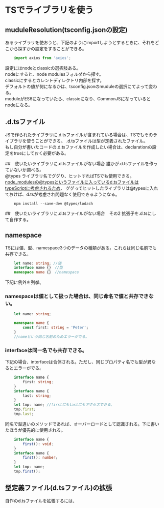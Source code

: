 # TSでライブラリを使う

## muduleResolution(tsconfig.jsonの設定) 
あるライブラリを使おうと、下記のようにimportしようとするときに、それをどこから探すかの設定をすることができる。

```TypeScript
    import axios from 'axios';
```

設定にはnodeとclassicの選択肢ある。<br>
nodeにすると、node modulesフォルダから探す。<br>
classicにするとカレントディレクトリ内部を探す。<br>
デフォルトの値が何になるかは、tsconfig.jsonのmuduleの選択にてよって変わる。<br>
moduleがES6になっていたら、classicになり、CommonJSになっているとnodeになる。

## .d.tsファイル
JSで作られたライブラリに.d.tsファイルが含まれている場合は、TSでもそのライブラリを使うことができる。
.d.tsファイルは型が定義されたファイル。<br>
もし自分が書いたコードの.d.tsファイルを作成したい場合は、declarationの設定をtrueにしておく必要がある。

##　使いたいライブラリに.d.tsファイルがない場合
誰かが.d.tsファイルを作っていないか調べる。<br>
@types ライブラリ名でググり、ヒットすればTSでも使用できる。
node_modulesの@typesというファイルに入っているd.tsファイルはtypeScriptに考慮されるため、
ググってヒットしたライブラリは@typesに入れておけば、d.tsが考慮され問題なく使用できるようになる。    
```
    npm install --save-dev @types/lodash
```

##　使いたいライブラリに.d.tsファイルがない場合　その2
拡張子を.d.tsにして自作する。

## namespace
TSには値、型、namespace3つのデータの種類がある。これらは同じ名前でも共存できる。
```TypeScript
    let name: string; //値
    interface name {}　//型
    namespace name {}　//namespace
```

下記に例外を列挙。<br>
### namespaceは値として扱った場合は、同じ命名で値と共存できない。

```TypeScript
    let name: string;

    namespace name {
        const first: string = 'Peter';
    }
    //nameという同じ名前のためエラーがでる。
```
### interfaceは同一名でも共存できる。
下記の場合、interfaceは合体される。ただし、同じプロパティ名でも型が異なるとエラーがでる。
```typeScript
    interface name {
        first: string;
    }
    interface name {
        last: string;
    }
    let tmp: name; //firstにもlastにもアクセスできる。
    tmp.first; 
    tmp.last;
```
同名で型違いのメソッドであれば、オーバーロードとして認識される。下に書いたほうが優先的に使用される。
```Typescript
    interface name {
        first(): void;
    }
    interface name {
        first(): number;
    }
    let tmp: name;
    tmp.first();
```
## 型定義ファイル(d.tsファイル)の拡張
自作のd.tsファイルを拡張するには、